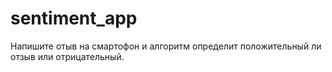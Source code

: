 # sentiment_app
Напишите отыв на смартофон и алгоритм определит положительный ли отзыв или отрицательный.
